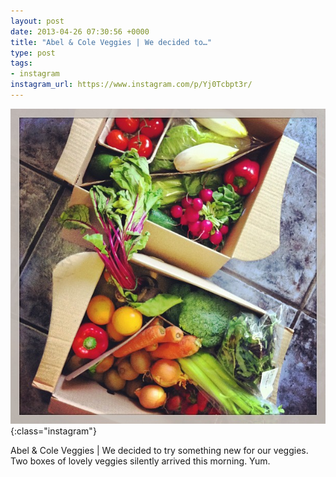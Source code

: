 ```yaml
---
layout: post
date: 2013-04-26 07:30:56 +0000
title: "Abel & Cole Veggies | We decided to…"
type: post
tags:
- instagram
instagram_url: https://www.instagram.com/p/Yj0Tcbpt3r/
---
```


![Instagram - Yj0Tcbpt3r](/img/Yj0Tcbpt3r.jpg){:class="instagram"}

Abel & Cole Veggies | We decided to try something new for our veggies. Two boxes of lovely veggies silently arrived this morning. Yum.
